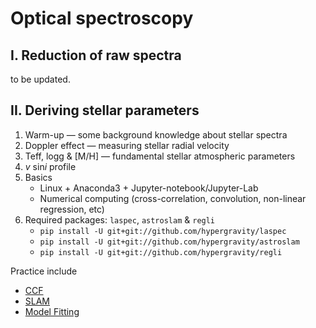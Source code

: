 # Optical spectroscopy

## I. Reduction of raw spectra 
to be updated.

## II. Deriving stellar parameters
1. Warm-up — some background knowledge about stellar spectra
1. Doppler effect — measuring stellar radial velocity
1. Teff, logg & [M/H] — fundamental stellar atmospheric parameters
1. *v* sin*i* profile
1. Basics
    - Linux + Anaconda3 + Jupyter-notebook/Jupyter-Lab
    - Numerical computing (cross-correlation, convolution, non-linear regression, etc)
1. Required packages: `laspec`, `astroslam` & `regli`
    - `pip install -U git+git://github.com/hypergravity/laspec`
    - `pip install -U git+git://github.com/hypergravity/astroslam`
    - `pip install -U git+git://github.com/hypergravity/regli`
    
Practice include
- [CCF](https://nbviewer.jupyter.org/github/hypergravity/spectroscopy/blob/main/stellar_parameters/demo_ccf/demo_ccf.ipynb)
- [SLAM](https://github.com/hypergravity/spectroscopy/blob/main/stellar_parameters/demo_slam/demo_slam.ipynb)
- [Model Fitting](https://nbviewer.jupyter.org/github/hypergravity/spectroscopy/blob/main/stellar_parameters/demo_model_fitting/model_fitting.ipynb)
